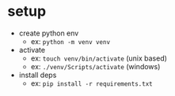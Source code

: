 # setup
- create python env
    - ex: `python -m venv venv`
- activate
    - ex: `touch venv/bin/activate` (unix based)
    - ex: `./venv/Scripts/activate` (windows)
- install deps
    - ex: `pip install -r requirements.txt`
